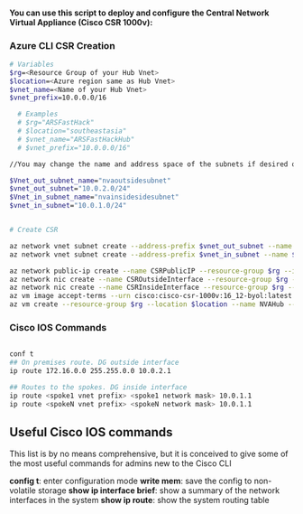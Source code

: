 #### You can use this script to deploy and configure the Central Network Virtual Appliance (Cisco CSR 1000v):

### Azure CLI CSR Creation

```bash
# Variables
$rg=<Resource Group of your Hub Vnet>
$location=<Azure region same as Hub Vnet>
$vnet_name=<Name of your Hub Vnet>
$vnet_prefix=10.0.0.0/16

  # Examples
  # $rg="ARSFastHack"
  # $location="southeastasia"
  # $vnet_name="ARSFastHackHub"
  # $vnet_prefix="10.0.0.0/16"

//You may change the name and address space of the subnets if desired or required. 

$Vnet_out_subnet_name="nvaoutsidesubnet"
$vnet_out_subnet="10.0.2.0/24"
$Vnet_in_subnet_name="nvainsidesidesubnet"
$vnet_in_subnet="10.0.1.0/24"


# Create CSR

az network vnet subnet create --address-prefix $vnet_out_subnet --name $Vnet_out_subnet_name --resource-group $rg --vnet-name $vnet_name
az network vnet subnet create --address-prefix $vnet_in_subnet --name $Vnet_in_subnet_name --resource-group $rg --vnet-name $vnet_name

az network public-ip create --name CSRPublicIP --resource-group $rg --idle-timeout 30 --allocation-method Static
az network nic create --name CSROutsideInterface --resource-group $rg --subnet $Vnet_out_subnet_name --vnet $vnet_name --public-ip-address CSRPublicIP --ip-forwarding true
az network nic create --name CSRInsideInterface --resource-group $rg --subnet $Vnet_in_subnet_name --vnet $vnet_name --ip-forwarding true
az vm image accept-terms --urn cisco:cisco-csr-1000v:16_12-byol:latest
az vm create --resource-group $rg --location $location --name NVAHub --size Standard_D2_v2 --nics CSROutsideInterface CSRInsideInterface  --image cisco:cisco-csr-1000v:16_12-byol:latest --admin-username azureuser --admin-password Msft123Msft123 --no-wait

```


### Cisco IOS Commands

```bash

conf t
## On premises route. DG outside interface
ip route 172.16.0.0 255.255.0.0 10.0.2.1

## Routes to the spokes. DG inside interface
ip route <spoke1 vnet prefix> <spoke1 network mask> 10.0.1.1
ip route <spokeN vnet prefix> <spokeN network mask> 10.0.1.1

```

## Useful Cisco IOS commands

This list is by no means comprehensive, but it is conceived to give some of the most useful commands for admins new to the Cisco CLI

**config t**: enter configuration mode
**write mem**: save the config to non-volatile storage
**show ip interface brief**: show a summary of the network interfaces in the system
**show ip route**: show the system routing table
